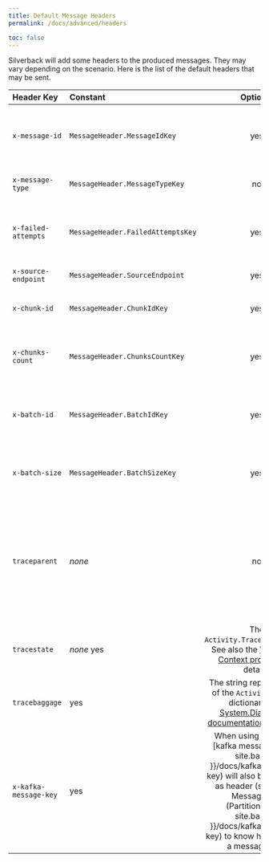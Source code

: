 ```yaml
---
title: Default Message Headers
permalink: /docs/advanced/headers

toc: false
---
```


Silverback will add some headers to the produced messages. They may vary depending on the scenario.
Here is the list of the default headers that may be sent.

Header Key | Constant | Optional | Description
:-- | :-- | :-: | :--
`x-message-id` | `MessageHeader.MessageIdKey` | yes | A unique identifier that may be useful for tracing. It may not be present if the produced message isn't implementing `IIntegrationMessage` and no `Id` or `MessageId` property of a supported type is defined.
`x-message-type` | `MessageHeader.MessageTypeKey` | no | The assembly qualified name of the message type. Used by the default `JsonMessageSerializer`.
`x-failed-attempts` | `MessageHeader.FailedAttemptsKey` | yes | If an exception if thrown the failed attempts will be incremented and stored as header. This is necessary for the [error policies]({{ site.baseurl }}/docs/configuration/inbound#error-handling) to work.
`x-source-endpoint` | `MessageHeader.SourceEndpoint` | yes | This will be set by the `Move` is being moved from.
`x-chunk-id` | `MessageHeader.ChunkIdKey` | yes | The unique id of the message chunk, used when [chunking]({{ site.baseurl }}/docs/advanced/chunking) is enabled.
`x-chunks-count` | `MessageHeader.ChunksCountKey` | yes | The total number of chunks the message was split into, used when [chunking]({{ site.baseurl }}/docs/advanced/chunking) is enabled.
`x-batch-id` | `MessageHeader.BatchIdKey` | yes | The unique id assigned to the messages batch, used mostly for tracing, when [batch processing]({{ site.baseurl }}/docs/configuration/inbound#batch-processing) is enabled.
`x-batch-size` | `MessageHeader.BatchSizeKey` | yes | The total number of messages in the batch, used mostly for tracing, when [batch processing]({{ site.baseurl }}/docs/configuration/inbound#batch-processing) is enabled.
`traceparent` | _none_ | no | The current `Activity.Id`, used by the `IConsumer` implementation to set the `Activity.ParentId`, thus enabling distributed tracing across the message broker. Note that an `Activity` is automatically started by the default `IProducer` implementation. See [System.Diagnostics documentation](https://docs.microsoft.com/en-us/dotnet/api/system.diagnostics.activity?view=netcore-3.1) for details about `Activity` and distributed tracing in asp.net core and [W3C Trace Context proposal](https://www.w3.org/TR/trace-context-1) for details about the headers.
`tracestate` | _none_  yes | The `Activity.TraceStateString`. See also the [W3C Trace Context proposal](https://www.w3.org/TR/trace-context-1) for details.
`tracebaggage` | yes | The string representation of the `Activity.Baggage` dictionary. See [System.Diagnostics documentation](https://docs.microsoft.com/en-us/dotnet/api/system.diagnostics.activity?view=netcore-3.1) for details.
`x-kafka-message-key` | yes | When using Kafka, the [kafka message key]({{ site.baseurl }}/docs/kafka/message-key) will also be submitted as header (see [Kafka Message Key (Partitioning)]({{ site.baseurl }}/docs/kafka/message-key) to know how to define a message key)